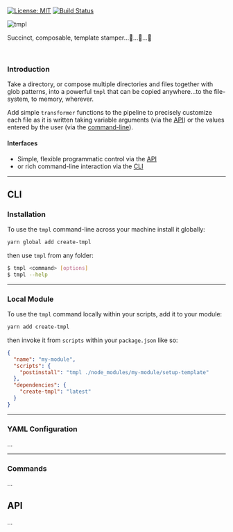 [![License: MIT](https://img.shields.io/badge/License-MIT-green.svg)](https://opensource.org/licenses/MIT)
[![Build Status](https://travis-ci.org/philcockfield/create-tmpl.svg?branch=master)](https://travis-ci.org/philcockfield/create-tmpl)

![tmpl](https://user-images.githubusercontent.com/185555/51378810-daa55200-1b72-11e9-9658-275929147ee9.png)

Succinct, composable, template stamper...🤖...🤖...🤖

<p>&nbsp;</p>

### Introduction
Take a directory, or compose multiple directories and files together with glob patterns, into a powerful `tmpl` that can be copied anywhere...to the file-system, to memory, wherever.

Add simple `transformer` functions to the pipeline to precisely customize each file as it is written taking variable arguments (via the [API](#API)) or the values entered by the user (via the [command-line](#CLI)).

#### Interfaces

- Simple, flexible programmatic control via the [API](#API)
- or rich command-line interaction via the [CLI](#CLI)

---


## CLI

### Installation
To use the `tmpl` command-line across your machine install it globally:

```bash
yarn global add create-tmpl
```

then use `tmpl` from any folder:

```bash
$ tmpl <command> [options]
$ tmpl --help
```


---

### Local Module
To use the `tmpl` command locally within your scripts, add it to your module:

```bash
yarn add create-tmpl
```

then invoke it from `scripts` within your `package.json` like so:

```json
{
  "name": "my-module",
  "scripts": {
    "postinstall": "tmpl ./node_modules/my-module/setup-template"
  },
  "dependencies": {
    "create-tmpl": "latest"
  }
}
```

---

### YAML Configuration
...

---

### Commands
...

## API
...
